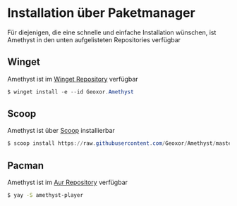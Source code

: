 # Installation über Paketmanager

Für diejenigen, die eine schnelle und einfache Installation wünschen, ist Amethyst in den unten aufgelisteten Repositories verfügbar

## Winget

Amethyst ist im [Winget Repository](https://github.com/microsoft/winget-pkgs/tree/master/manifests/g/Geoxor/Amethyst) verfügbar

```powershell
$ winget install -e --id Geoxor.Amethyst
```

## Scoop

Amethyst ist über [Scoop](https://scoop.sh/) installierbar

```powershell
$ scoop install https://raw.githubusercontent.com/Geoxor/Amethyst/master/manifests/scoop/amethyst.json
```

## Pacman

Amethyst ist im [Aur Repository](https://aur.archlinux.org/packages/amethyst-player) verfügbar

```sh
$ yay -S amethyst-player
```
